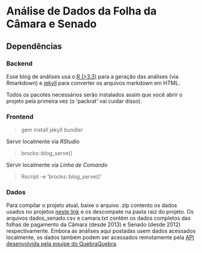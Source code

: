# Análise de Dados da Folha da Câmara e Senado

## Dependências
### Backend

Esse blog de análises usa o [R (>3.3)](https://cran.r-project.org/) para a geração das análises (via Rmarkdown) e [jekyll](https://jekyllrb.com/) para converter os arquivos markdown em HTML. 

Todos os pacotes necessários serão instalados assim que você abrir o projeto pela primeira vez (o 'packrat' vai cuidar disso).

### Frontend

> gem install jekyll bundler

Servir localmente via *RStudio*

> brocks::blog_serve()

Servir localmente via *Linha de Comando*

> Rscript -e 'brocks::blog_serve()'

### Dados

Para compilar o projeto atual, baixe o arquivo .zip contento os dados usados no projetos [neste link](https://drive.google.com/file/d/0Byf8J3KKqbnTMk0xZk1OT1FDQ1k/view?usp=sharing) e os descompate na pasta raiz do projeto. Os arquivos dados_senado.csv e camara.txt contém os dados completos das folhas de pagamento da Câmara (desde 2013) e Senado (desde 2012) respectivamente. Embora as análises aqui postadas usem dados acessados localmente, os dados também podem ser acessados remotamente pela [API desenvolvida pela equipe do QuebraQuebra](http://api.quebraquebra.lsd.ufcg.edu.br/). 
